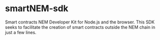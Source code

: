 # smartNEM-sdk
Smart contracts NEM Developer Kit for Node.js and the browser.
This SDK seeks to facilitate the creation of smart contracts outside the NEM chain in just a few lines.
